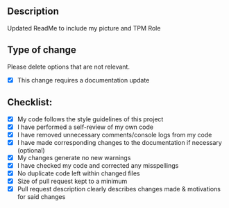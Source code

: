 ## Description

Updated ReadMe to include my picture and TPM Role


## Type of change

Please delete options that are not relevant.

- [x] This change requires a documentation update

## Checklist:

- [x] My code follows the style guidelines of this project
- [x] I have performed a self-review of my own code
- [x] I have removed unnecessary comments/console logs from my code
- [x] I have made corresponding changes to the documentation if necessary (optional)
- [x] My changes generate no new warnings
- [x] I have checked my code and corrected any misspellings
- [x] No duplicate code left within changed files
- [x] Size of pull request kept to a minimum
- [x] Pull request description clearly describes changes made & motivations for said changes